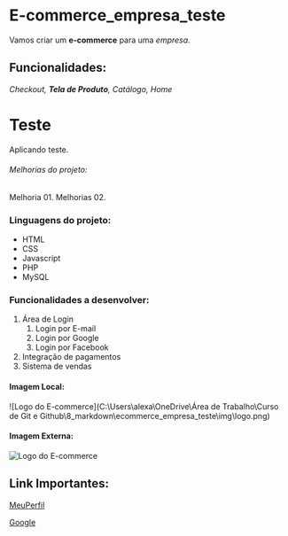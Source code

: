 # E-commerce_empresa_teste

Vamos criar um **e-commerce** para uma _empresa_.

## Funcionalidades:

_Checkout, **Tela de Produto**, Catálogo, Home_

# Teste
Aplicando teste.

###### Melhorias do projeto:

Melhoria 01.
Melhorias 02.

### Linguagens do projeto:
* HTML
* CSS
* Javascript
* PHP
* MySQL

### Funcionalidades a desenvolver:

1. Área de Login
    1. Login por E-mail
    2. Login por Google
    3. Login por Facebook
2. Integração de pagamentos
3. Sistema de vendas

#### Imagem Local:

![Logo do E-commerce](C:\Users\alexa\OneDrive\Área de Trabalho\Curso de Git e Github\8_markdown\ecommerce_empresa_teste\img\logo.png)

#### Imagem Externa:

![Logo do E-commerce](https://www.google.com/url?sa=i&url=https%3A%2F%2Fwww.flaticon.com%2Ffree-icon%2Fecommerce_8539259&psig=AOvVaw1_tbueagMtvgjIMpdGm19M&ust=1744326187372000&source=images&cd=vfe&opi=89978449&ved=0CBQQjRxqFwoTCNDBprmHzIwDFQAAAAAdAAAAABAl)

## Link Importantes:

[MeuPerfil](https://github.com/AlexandreEXTREMAO)

[Google](https://www.google.com)

